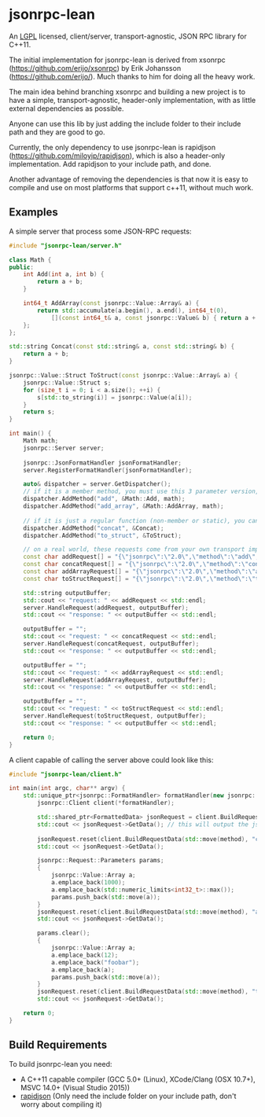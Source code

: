 
# jsonrpc-lean

An [LGPL](http://www.gnu.org/licenses/old-licenses/lgpl-2.1.html) licensed, client/server, transport-agnostic, JSON RPC library for C++11.

The initial implementation for jsonrpc-lean is derived from xsonrpc (https://github.com/erijo/xsonrpc) by Erik Johansson (https://github.com/erijo/). Much thanks to him for doing all the heavy work.

The main idea behind branching xsonrpc and building a new project is to have a simple, transport-agnostic, header-only implementation, with as little external dependencies as possible. 

Anyone can use this lib by just adding the include folder to their include path and they are good to go.

Currently, the only dependency to use jsonrpc-lean is rapidjson (https://github.com/miloyip/rapidjson), which is also a header-only implementation. Add rapidjson to your include path, and done.

Another advantage of removing the dependencies is that now it is easy to compile and use on most platforms that support c++11, without much work.

## Examples

A simple server that process some JSON-RPC requests:

```C++
#include "jsonrpc-lean/server.h"

class Math {
public:
	int Add(int a, int b) {
		return a + b;
	}

	int64_t AddArray(const jsonrpc::Value::Array& a) {
		return std::accumulate(a.begin(), a.end(), int64_t(0),
			[](const int64_t& a, const jsonrpc::Value& b) { return a + b.AsInteger32(); });
	};
};

std::string Concat(const std::string& a, const std::string& b) {
	return a + b;
}

jsonrpc::Value::Struct ToStruct(const jsonrpc::Value::Array& a) {
	jsonrpc::Value::Struct s;
	for (size_t i = 0; i < a.size(); ++i) {
		s[std::to_string(i)] = jsonrpc::Value(a[i]);
	}
	return s;
}

int main() {
	Math math;
	jsonrpc::Server server;
	
	jsonrpc::JsonFormatHandler jsonFormatHandler;
	server.RegisterFormatHandler(jsonFormatHandler);

	auto& dispatcher = server.GetDispatcher();
	// if it is a member method, you must use this 3 parameter version, passing an instance of an object that implements it
	dispatcher.AddMethod("add", &Math::Add, math);
	dispatcher.AddMethod("add_array", &Math::AddArray, math); 
	
	// if it is just a regular function (non-member or static), you can you the 2 parameter AddMethod
	dispatcher.AddMethod("concat", &Concat);
	dispatcher.AddMethod("to_struct", &ToStruct);

	// on a real world, these requests come from your own transport implementation (sockets, http, ipc, named-pipes, etc)
	const char addRequest[] = "{\"jsonrpc\":\"2.0\",\"method\":\"add\",\"id\":0,\"params\":[3,2]}";
	const char concatRequest[] = "{\"jsonrpc\":\"2.0\",\"method\":\"concat\",\"id\":1,\"params\":[\"Hello, \",\"World!\"]}";
	const char addArrayRequest[] = "{\"jsonrpc\":\"2.0\",\"method\":\"add_array\",\"id\":2,\"params\":[[1000,2147483647]]}";
	const char toStructRequest[] = "{\"jsonrpc\":\"2.0\",\"method\":\"to_struct\",\"id\":5,\"params\":[[12,\"foobar\",[12,\"foobar\"]]]}";

	std::string outputBuffer;
	std::cout << "request: " << addRequest << std::endl;
	server.HandleRequest(addRequest, outputBuffer);
	std::cout << "response: " << outputBuffer << std::endl;

	outputBuffer = "";
	std::cout << "request: " << concatRequest << std::endl;
	server.HandleRequest(concatRequest, outputBuffer);
	std::cout << "response: " << outputBuffer << std::endl;

	outputBuffer = "";
	std::cout << "request: " << addArrayRequest << std::endl;
	server.HandleRequest(addArrayRequest, outputBuffer);
	std::cout << "response: " << outputBuffer << std::endl;

	outputBuffer = "";
	std::cout << "request: " << toStructRequest << std::endl;
	server.HandleRequest(toStructRequest, outputBuffer);
	std::cout << "response: " << outputBuffer << std::endl;

	return 0;
}
```

A client capable of calling the server above could look like this:

```C++
#include "jsonrpc-lean/client.h"

int main(int argc, char** argv) {
    std::unique_ptr<jsonrpc::FormatHandler> formatHandler(new jsonrpc::JsonFormatHandler());
        jsonrpc::Client client(*formatHandler);

		std::shared_ptr<FormattedData> jsonRequest = client.BuildRequestData(std::move(method), "add", 3, 2);
		std::cout << jsonRequest->GetData(); // this will output the json-rpc request string
		
		jsonRequest.reset(client.BuildRequestData(std::move(method), "concat", "Hello, ", "World!"));
		std::cout << jsonRequest->GetData();

        jsonrpc::Request::Parameters params;
        {
            jsonrpc::Value::Array a;
            a.emplace_back(1000);
            a.emplace_back(std::numeric_limits<int32_t>::max());
            params.push_back(std::move(a));
        }
		jsonRequest.reset(client.BuildRequestData(std::move(method), "add_array", params));
		std::cout << jsonRequest->GetData(); 

        params.clear();
        {
            jsonrpc::Value::Array a;
            a.emplace_back(12);
            a.emplace_back("foobar");
            a.emplace_back(a);
            params.push_back(std::move(a));
        }
		jsonRequest.reset(client.BuildRequestData(std::move(method), "to_struct", params));
		std::cout << jsonRequest->GetData(); 

    return 0;
}
```

## Build Requirements

To build jsonrpc-lean you need:

* A C++11 capable compiler (GCC 5.0+ (Linux), XCode/Clang (OSX 10.7+), MSVC 14.0+ (Visual Studio 2015))
* [rapidjson](https://github.com/miloyip/rapidjson) (Only need the include folder on your include path, don't worry about compiling it)


